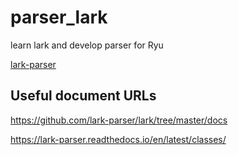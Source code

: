 # parser_lark
learn lark and develop parser for Ryu

[lark-parser](https://github.com/lark-parser/lark)

## Useful document URLs
https://github.com/lark-parser/lark/tree/master/docs

https://lark-parser.readthedocs.io/en/latest/classes/
